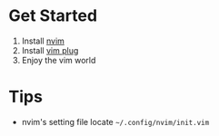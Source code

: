 # Get Started

1. Install [nvim](https://github.com/neovim/neovim/wiki/Installing-Neovim)
2. Install [vim plug](https://github.com/junegunn/vim-plug)
3. Enjoy the vim world

# Tips

- nvim's setting file locate `~/.config/nvim/init.vim`
